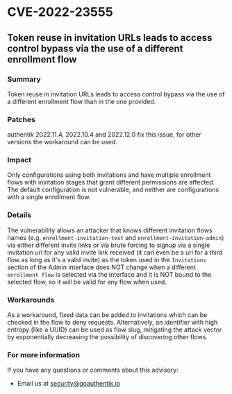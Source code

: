 # CVE-2022-23555

## Token reuse in invitation URLs leads to access control bypass via the use of a different enrollment flow

### Summary

Token reuse in invitation URLs leads to access control bypass via the use of a different enrollment flow than in the one provided.

### Patches

authentik 2022.11.4, 2022.10.4 and 2022.12.0 fix this issue, for other versions the workaround can be used.

### Impact

Only configurations using both invitations and have multiple enrollment flows with invitation stages that grant different permissions are affected. The default configuration is not vulnerable, and neither are configurations with a single enrollment flow.

### Details

The vulnerability allows an attacker that knows different invitation flows names (e.g. `enrollment-invitation-test` and `enrollment-invitation-admin`) via either different invite links or via brute forcing to signup via a single invitation url for any valid invite link received (it can even be a url for a third flow as long as it's a valid invite) as the token used in the `Invitations` section of the Admin interface does NOT change when a different `enrollment flow` is selected via the interface and it is NOT bound to the selected flow, so it will be valid for any flow when used.

### Workarounds

As a workaround, fixed data can be added to invitations which can be checked in the flow to deny requests. Alternatively, an identifier with high entropy (like a UUID) can be used as flow slug, mitigating the attack vector by exponentially decreasing the possibility of discovering other flows.

### For more information

If you have any questions or comments about this advisory:

-   Email us at [security@goauthentik.io](mailto:security@goauthentik.io)
